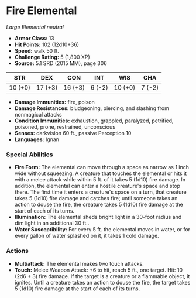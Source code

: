 # Fire Elemental

*Large* *Elemental* *neutral*

- **Armor Class:** 13
- **Hit Points:** 102 (12d10+36)
- **Speed:** walk 50 ft.
- **Challenge Rating:** 5 (1,800 XP)
- **Source:** 5.1 SRD (2015 MM), page 306

| STR | DEX | CON | INT | WIS | CHA |
| --- | --- | --- | --- | --- | --- |
| 10 (+0) | 17 (+3) | 16 (+3) | 6 (-2) | 10 (+0) | 7 (-2) |

- **Damage Immunities:** fire, poison
- **Damage Resistances:** bludgeoning, piercing, and slashing from nonmagical attacks
- **Condition Immunities:** exhaustion, grappled, paralyzed, petrified, poisoned, prone, restrained, unconscious
- **Senses:** darkvision 60 ft., passive Perception 10
- **Languages:** Ignan

### Special Abilities

- **Fire Form:** The elemental can move through a space as narrow as 1 inch wide without squeezing. A creature that touches the elemental or hits it with a melee attack while within 5 ft. of it takes 5 (1d10) fire damage. In addition, the elemental can enter a hostile creature's space and stop there. The first time it enters a creature's space on a turn, that creature takes 5 (1d10) fire damage and catches fire; until someone takes an action to douse the fire, the creature takes 5 (1d10) fire damage at the start of each of its turns.
- **Illumination:** The elemental sheds bright light in a 30-foot radius and dim light in an additional 30 ft..
- **Water Susceptibility:** For every 5 ft. the elemental moves in water, or for every gallon of water splashed on it, it takes 1 cold damage.

### Actions

- **Multiattack:** The elemental makes two touch attacks.
- **Touch:** Melee Weapon Attack: +6 to hit, reach 5 ft., one target. Hit: 10 (2d6 + 3) fire damage. If the target is a creature or a flammable object, it ignites. Until a creature takes an action to douse the fire, the target takes 5 (1d10) fire damage at the start of each of its turns.


